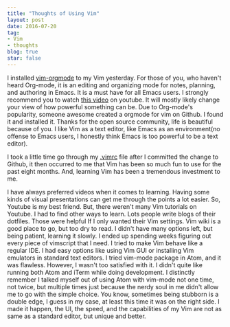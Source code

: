 ```yaml
---
title: "Thoughts of Using Vim"
layout: post
date: 2016-07-20
tag:
- Vim
- thoughts
blog: true
star: false
---
```


I installed <a href="https://github.com/jceb/vim-orgmode" target="_blank">vim-orgmode</a> to my Vim yesterday. For those of you, who haven't heard Org-mode, it is an editing and organizing mode for notes, planning, and authoring in Emacs. It is a must have for all Emacs users. I strongly recommend you to watch <a href="https://www.youtube.com/watch?v=oJTwQvgfgMM">this video</a> on youtube. It will mostly likely change your view of how powerful something can be. Due to Org-mode's popularity, someone awesome created a orgmode for vim on Github. I found it and installed it. Thanks for the open source community, life is beautiful because of you. I like Vim as a text editor, like Emacs as an environment(no offense to Emacs users, I honestly think Emacs is too powerful to be a text editor).

I took a little time go through my <a href="https://github.com/yifanchen/dotfiles/blob/master/.vimrc" target="_blank">.vimrc</a> file after I committed the change to Github, it then occurred to me that Vim has been so much fun to use for the past eight months. And, learning Vim has been a tremendous investment to me.

I have always preferred videos when it comes to learning. Having some kinds of visual presentations can get me through the points a lot easier. So, Youtube is my best friend. But, there weren't many Vim tutorials on Youtube. I had to find other ways to learn. Lots people write blogs of their dotfiles. Those were helpful If I only wanted their Vim settings. Vim wiki is a good place to go, but too dry to read. I didn't have many options left, but being patient, learning it slowly. I ended up spending weeks figuring out every piece of vimscript that I need. I tried to make Vim behave like a regular IDE. I had easy options like using Vim GUI or installing Vim emulators in standard text editors. I tried vim-mode package in Atom, and it was flawless. However, I wasn't too satisfied with it. I didn't quite like running both Atom and iTerm while doing development. I distinctly remember I talked myself out of using Atom with vim-mode not one time, not twice, but multiple times just because the nerdy soul in me didn't allow me to go with the simple choice. You know, sometimes being stubborn is a double edge, I guess in my case, at least this time it was on the right side. I made it happen, the UI, the speed, and the capabilities of my Vim are not as same as a standard editor, but unique and better.

